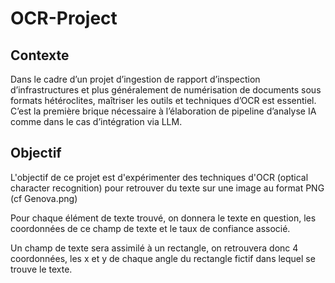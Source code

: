 # OCR-Project


## Contexte


Dans le cadre d’un projet d’ingestion de rapport d’inspection d’infrastructures et plus généralement de numérisation de documents sous formats hétéroclites, maîtriser les outils et techniques d’OCR est essentiel. C’est la première brique nécessaire à l’élaboration de pipeline d’analyse IA comme dans le cas d’intégration via LLM.


## Objectif 

L'objectif de ce projet est d'expérimenter des techniques d'OCR (optical character recognition) pour retrouver du texte sur une image au format PNG (cf Genova.png)

Pour chaque élément de texte trouvé, on donnera le texte en question, les coordonnées de ce champ de texte et le taux de confiance associé. 

Un champ de texte sera assimilé à un rectangle, on retrouvera donc 4 coordonnées, les x et y de chaque angle du rectangle fictif dans lequel se trouve le texte.